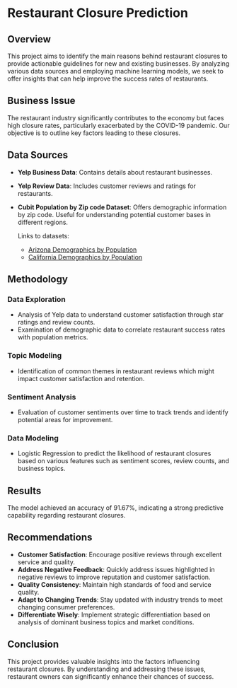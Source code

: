 # Restaurant Closure Prediction

## Overview
This project aims to identify the main reasons behind restaurant closures to provide actionable guidelines for new and existing businesses. By analyzing various data sources and employing machine learning models, we seek to offer insights that can help improve the success rates of restaurants.

## Business Issue
The restaurant industry significantly contributes to the economy but faces high closure rates, particularly exacerbated by the COVID-19 pandemic. Our objective is to outline key factors leading to these closures.

## Data Sources
- **Yelp Business Data**: Contains details about restaurant businesses.
- **Yelp Review Data**: Includes customer reviews and ratings for restaurants.
- **Cubit Population by Zip code Dataset**: Offers demographic information by zip code. Useful for understanding potential customer bases in different regions.

  Links to datasets:
  - [Arizona Demographics by Population](https://www.arizona-demographics.com/zip_codes_by_population)
  - [California Demographics by Population](https://www.california-demographics.com/zip_codes_by_population)

## Methodology
### Data Exploration
- Analysis of Yelp data to understand customer satisfaction through star ratings and review counts.
- Examination of demographic data to correlate restaurant success rates with population metrics.

### Topic Modeling
- Identification of common themes in restaurant reviews which might impact customer satisfaction and retention.

### Sentiment Analysis
- Evaluation of customer sentiments over time to track trends and identify potential areas for improvement.

### Data Modeling
- Logistic Regression to predict the likelihood of restaurant closures based on various features such as sentiment scores, review counts, and business topics.

## Results
The model achieved an accuracy of 91.67%, indicating a strong predictive capability regarding restaurant closures.

## Recommendations
- **Customer Satisfaction**: Encourage positive reviews through excellent service and quality.
- **Address Negative Feedback**: Quickly address issues highlighted in negative reviews to improve reputation and customer satisfaction.
- **Quality Consistency**: Maintain high standards of food and service quality.
- **Adapt to Changing Trends**: Stay updated with industry trends to meet changing consumer preferences.
- **Differentiate Wisely**: Implement strategic differentiation based on analysis of dominant business topics and market conditions.

## Conclusion
This project provides valuable insights into the factors influencing restaurant closures. By understanding and addressing these issues, restaurant owners can significantly enhance their chances of success.

